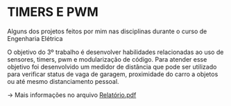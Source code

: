# TIMERS E PWM
Alguns dos projetos feitos por mim nas disciplinas durante o curso de Engenharia Elétrica

O objetivo do 3º trabalho é desenvolver habilidades relacionadas ao uso de 
sensores, timers, pwm e modularização de código. 
Para atender esse objetivo foi desenvolvido um medidor de distância que pode 
ser utilizado para verificar status de vaga de garagem, proximidade do carro a 
objetos ou até mesmo distanciamento pessoal. 

-> Mais informações no arquivo [Relatório.pdf](https://github.com/juniortlr/Trabalho-3/blob/main/Relat%C3%B3rio.pdf)
